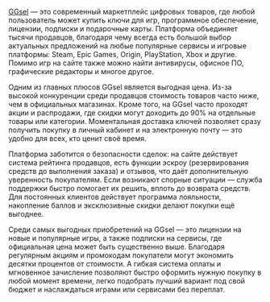 [GGsel](https://ggsel.net/en) — это современный маркетплейс цифровых товаров, где любой пользователь может купить ключи для игр, программное обеспечение, лицензии, подписки и подарочные карты. Платформа объединяет тысячи продавцов, благодаря чему всегда есть большой выбор актуальных предложений на любые популярные сервисы и игровые платформы: Steam, Epic Games, Origin, PlayStation, Xbox и другие. Помимо игр на сайте также можно найти антивирусы, офисное ПО, графические редакторы и многое другое.​

Одним из главных плюсов GGsel является выгодная цена. Из-за высокой конкуренции среди продавцов стоимость товаров часто ниже, чем в официальных магазинах. Кроме того, на GGsel часто проходят акции и распродажи, где скидки могут доходить до 90% на отдельные товары или категории. Моментальная доставка ключей позволяет сразу получить покупку в личный кабинет и на электронную почту — это удобно для всех, кто ценит своё время.​

Платформа заботится о безопасности сделок: на сайте действует система рейтинга продавцов, есть функции эскроу (резервирования средств до выполнения заказа) и отзывов, что даёт дополнительную уверенность покупателям. Если возникают спорные ситуации — служба поддержки быстро помогает их решить, вплоть до возврата средств. Для постоянных клиентов действует программа лояльности, накопление баллов и эксклюзивные скидки делают покупки ещё выгоднее.​

Среди самых выгодных приобретений на GGsel — это лицензии на новые и популярные игры, а также подписки на сервисы, где официальная цена может быть существенно выше. Благодаря регулярным акциям и промокодам покупатели могут экономить десятки процентов от стоимости. А гибкая система оплаты и мгновенное зачисление позволяют быстро оформить нужную покупку в любой момент времени, легко подобрать лучший вариант под свой бюджет и наслаждаться играми или сервисами без переплат.
